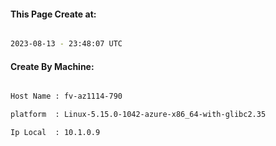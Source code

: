 
   
#### This Page Create at:

```bash

2023-08-13 - 23:48:07 UTC

```

#### Create By Machine:

```bash

Host Name : fv-az1114-790

platform  : Linux-5.15.0-1042-azure-x86_64-with-glibc2.35

Ip Local  : 10.1.0.9

```

